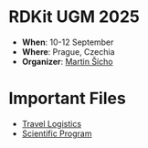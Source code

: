 # RDKit UGM 2025

- **When**: 10-12 September
- **Where**: Prague, Czechia
- **Organizer**: [Martin Šícho](https://telefony.vscht.cz/en/Person/1106)

# Important Files
- [Travel Logistics](./logistics/travel_logistics.pdf
)
- [Scientific Program](https://web.vscht.cz/~sichom/ugm_2025.html)
